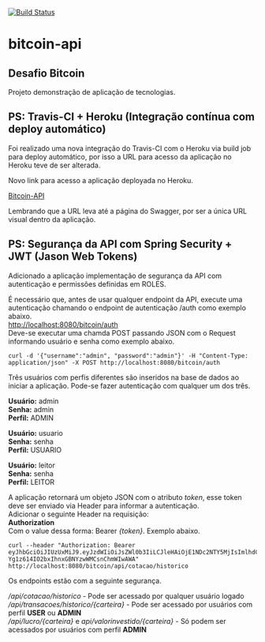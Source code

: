 [![Build Status](https://travis-ci.org/igorHenriqueAraujo/bitcoin.svg?branch=master)](https://travis-ci.org/igorHenriqueAraujo/bitcoin)
# bitcoin-api

## Desafio Bitcoin

Projeto demonstração de aplicação de tecnologias.

## PS: Travis-CI + Heroku (Integração contínua com deploy automático)

Foi realizado uma nova integração do Travis-CI com o Heroku via build job para deploy automático, por isso a URL para acesso da aplicação no Heroku teve de ser alterada.

Novo link para acesso a aplicação deployada no Heroku.

[Bitcoin-API](https://igoraraujo-bitcoin.herokuapp.com/bitcoin/swagger-ui.html "Aplicação deployada no Heroku") 

Lembrando que a URL leva até a página do Swagger, por ser a única URL visual dentro da aplicação.  

## PS: Segurança da API com Spring Security + JWT (Jason Web Tokens)

Adicionado a aplicação implementação de segurança da API com autenticação e permissões definidas em ROLES.  

É necessário que, antes de usar qualquer endpoint da API, execute uma autenticação chamando o endpoint de autenticação /auth como exemplo abaixo.  
<http://localhost:8080/bitcoin/auth>  
Deve-se executar uma chamda POST passando JSON com o Request informando usuário e senha como exemplo abaixo.  

	curl -d '{"username":"admin", "password":"admin"}' -H "Content-Type: application/json" -X POST http://localhost:8080/bitcoin/auth

Três usuários com perfis diferentes são inseridos na base de dados ao iniciar a aplicação. Pode-se fazer autenticação com qualquer um dos três.

**Usuário:** admin  
**Senha:** admin  
**Perfil:** ADMIN  


**Usuário:** usuario  
**Senha:** senha  
**Perfil:** USUARIO

**Usuário:** leitor  
**Senha:** senha  
**Perfil:** LEITOR  

A aplicação retornará um objeto JSON com o atributo _token_, esse token deve ser enviado via Header para informar a autenticação.  
Adicionar o seguinte Header na requisição:  
**Authorization**  
Com o value dessa forma: Bearer _{token}_. Exemplo abaixo.


	curl --header "Authorization: Bearer eyJhbGciOiJIUzUxMiJ9.eyJzdWIiOiJsZWl0b3IiLCJleHAiOjE1NDc2NTY5MjIsImlhdCI6MTU0NzA1MjEyMn0.hBoX_G7foDUDbCIU2xTZROXGA4r0bhFALuKolt2LSvrFwvfip-Yg1z614IO2bxIhnxGBNYzwWMCsnChmWIwAWA" http://localhost:8080/bitcoin/api/cotacao/historico


Os endpoints estão com a seguinte segurança.

_/api/cotacao/historico_ - Pode ser acessado por qualquer usuário logado  
_/api/transacoes/historico/{carteira}_ - Pode ser acessado por usuários com perfil **USER** ou **ADMIN**  
_/api/lucro/{carteira}_ e _api/valorinvestido/{carteira}_ - Só podem ser acessados por usuários com perfil **ADMIN**  